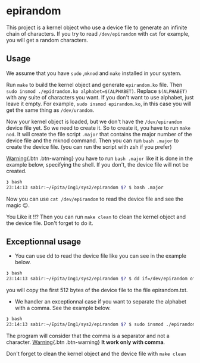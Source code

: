# epirandom
This project is a kernel object who use a device file to generate an infinite chain of characters.
If you try to read ```/dev/epirandom``` with ```cat``` for example, you will get a random characters.

## Usage
We assume that you have ```sudo``` ,```mknod``` and ```make``` installed in your system.

Run ```make``` to build the kernel object and generate ```epirandom.ko``` file.
Then ```sudo insmod ./epidrandom.ko alphabet=$(ALPHABET)```. Replace ```$(ALPHABET)``` with any suite of characters you want. If you don't want to use alphabet, just leave it empty. For example, ```sudo insmod epirandom.ko```, in this case you will get the same thing as ```/dev/urandom```.

Now your kernel object is loaded, but we don't have the ```/dev/epirandom``` device file yet. So we need to create it.
So to create it, you have to run ```make nod```. It will create the file script ```.major``` that contains the major number of the device file and the mknod command.
Then you can run ```bash .major``` to create the device file. (you can run the script with zsh if you prefer)

[Warning](#){.btn .btn-warning} you have to run ```bash .major``` like it is done in the example below, specifying the shell.
If you don't, the device file will not be created.
```bash
❯ bash
23:14:13 sabir:~/Epita/Ing1/sys2/epirandom $? $ bash .major
``` 

Now you can use ```cat /dev/epirandom``` to read the device file and see the magic 😉.

You Like it !!? Then you can run ```make clean``` to clean the kernel object and the device file. Don't forget to do it.

## Exceptionnal usage
* You can use dd to read the device file like you can see in the example below.
```bash
❯ bash
23:14:13 sabir:~/Epita/Ing1/sys2/epirandom $? $ dd if=/dev/epirandom of=epirandom.txt bs=512 count=1
``` 
you will copy the first 512 bytes of the device file to the file epirandom.txt.
* We handler an exceptionnal case if you want to separate the alphabet with a comma. See the example below.
```bash
❯ bash
23:14:13 sabir:~/Epita/Ing1/sys2/epirandom $? $ sudo insmod ./epirandom.ko alphabet="a,b,c,d,e,f,g,h,i,j,k,l,m,n,o,p,q,r,s,t,u,v,w,x,y,z"
``` 
The program will consider that the comma is a separator and not a character.
[Warning](#){.btn .btn-warning} **It work only with comma**.

Don't forget to clean the kernel object and the device file with ```make clean```
